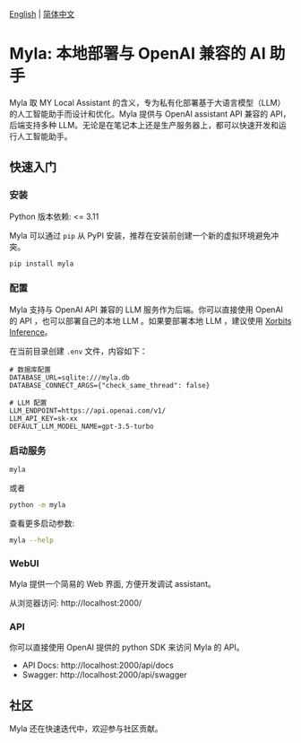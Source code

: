 [English](README.md) | [简体中文](README_zh_CN.md)

# Myla: 本地部署与 OpenAI 兼容的 AI 助手

Myla 取 MY Local Assistant 的含义，专为私有化部署基于大语言模型（LLM）的人工智能助手而设计和优化。Myla 提供与 OpenAI assistant API 兼容的 API，后端支持多种 LLM。无论是在笔记本上还是生产服务器上，都可以快速开发和运行人工智能助手。

## 快速入门
### 安装

Python 版本依赖: <= 3.11

Myla 可以通过 `pip` 从 PyPI 安装，推荐在安装前创建一个新的虚拟环境避免冲突。

```bash
pip install myla
```

### 配置

Myla 支持与 OpenAI API 兼容的 LLM 服务作为后端。你可以直接使用 OpenAI 的 API ，也可以部署自己的本地 LLM 。如果要部署本地 LLM ，建议使用 [Xorbits Inference](https://github.com/xorbitsai/inference)。

在当前目录创建 `.env` 文件，内容如下：

```
# 数据库配置
DATABASE_URL=sqlite:///myla.db
DATABASE_CONNECT_ARGS={"check_same_thread": false}

# LLM 配置
LLM_ENDPOINT=https://api.openai.com/v1/
LLM_API_KEY=sk-xx
DEFAULT_LLM_MODEL_NAME=gpt-3.5-turbo
```

### 启动服务

```bash
myla
```

或者

```bash
python -m myla
```

查看更多启动参数:

```bash
myla --help
```

### WebUI

Myla 提供一个简易的 Web 界面, 方便开发调试 assistant。

从浏览器访问: http://localhost:2000/

### API

你可以直接使用 OpenAI 提供的 python SDK 来访问 Myla 的 API。

* API Docs: http://localhost:2000/api/docs
* Swagger: http://localhost:2000/api/swagger

## 社区

Myla 还在快速迭代中，欢迎参与社区贡献。
